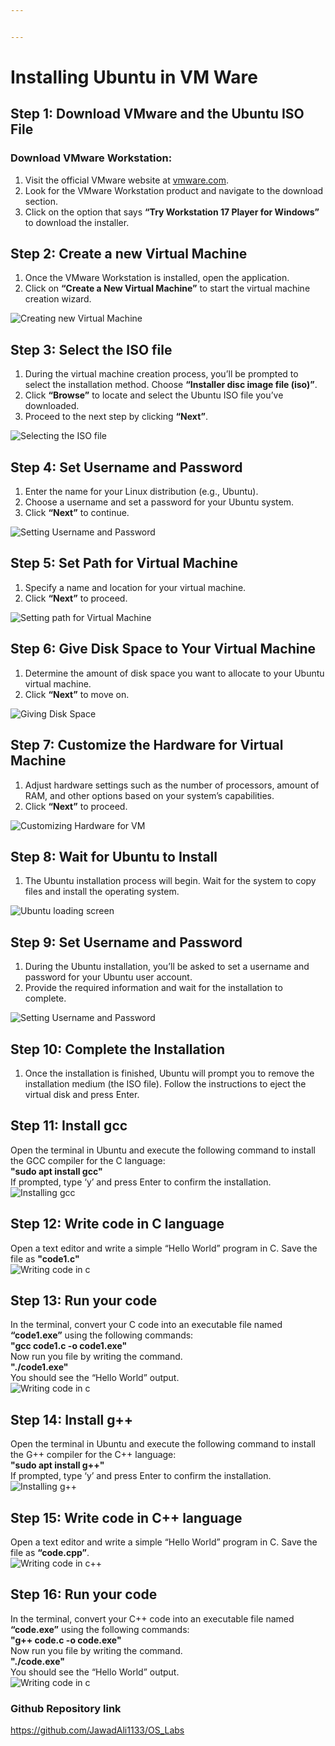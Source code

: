 ```yaml
---


---
```


<h1 id="installing-ubuntu-in-vm-ware">Installing Ubuntu in VM Ware</h1>
<h2 id="step-1-download-vmware-and-the-ubuntu-iso-file">Step 1: Download VMware and the Ubuntu ISO File</h2>
<h3 id="download-vmware-workstation">Download VMware Workstation:</h3>
<ol>
<li>Visit the official VMware website at <a href="https://www.vmware.com/">vmware.com</a>.</li>
<li>Look for the VMware Workstation product and navigate to the download section.</li>
<li>Click on the option that says <strong>“Try Workstation 17 Player for Windows”</strong> to download the installer.</li>
</ol>
<h2 id="step-2-create-a-new-virtual-machine">Step 2: Create a new Virtual Machine</h2>
<ol>
<li>Once the VMware Workstation is installed, open the application.</li>
<li>Click on <strong>“Create a New Virtual Machine”</strong> to start the virtual machine creation wizard.</li>
</ol>
<p><img src="Images/1.png" alt="Creating new Virtual Machine"></p>
<h2 id="step-3-select-the-iso-file">Step 3: Select the ISO file</h2>
<ol>
<li>During the virtual machine creation process, you’ll be prompted to select the installation method. Choose <strong>“Installer disc image file (iso)”</strong>.</li>
<li>Click <strong>“Browse”</strong> to locate and select the Ubuntu ISO file you’ve downloaded.</li>
<li>Proceed to the next step by clicking <strong>“Next”</strong>.</li>
</ol>
<p><img src="Images/2.png" alt="Selecting the ISO file"></p>
<h2 id="step-4-set-username-and-password">Step 4: Set Username and Password</h2>
<ol>
<li>Enter the name for your Linux distribution (e.g., Ubuntu).</li>
<li>Choose a username and set a password for your Ubuntu system.</li>
<li>Click <strong>“Next”</strong> to continue.</li>
</ol>
<p><img src="Images/3.png" alt="Setting Username and Password"></p>
<h2 id="step-5-set-path-for-virtual-machine">Step 5: Set Path for Virtual Machine</h2>
<ol>
<li>Specify a name and location for your virtual machine.</li>
<li>Click <strong>“Next”</strong> to proceed.</li>
</ol>
<p><img src="Images/4.png" alt="Setting path for Virtual Machine"></p>
<h2 id="step-6-give-disk-space-to-your-virtual-machine">Step 6: Give Disk Space to Your Virtual Machine</h2>
<ol>
<li>Determine the amount of disk space you want to allocate to your Ubuntu virtual machine.</li>
<li>Click <strong>“Next”</strong> to move on.</li>
</ol>
<p><img src="Images/5.png" alt="Giving Disk Space"></p>
<h2 id="step-7-customize-the-hardware-for-virtual-machine">Step 7: Customize the Hardware for Virtual Machine</h2>
<ol>
<li>Adjust hardware settings such as the number of processors, amount of RAM, and other options based on your system’s capabilities.</li>
<li>Click <strong>“Next”</strong> to proceed.</li>
</ol>
<p><img src="Images/6.png" alt="Customizing Hardware for VM"></p>
<h2 id="step-8-wait-for-ubuntu-to-install">Step 8: Wait for Ubuntu to Install</h2>
<ol>
<li>The Ubuntu installation process will begin. Wait for the system to copy files and install the operating system.</li>
</ol>
<p><img src="Images/8.png" alt="Ubuntu loading screen"></p>
<h2 id="step-9-set-username-and-password">Step 9: Set Username and Password</h2>
<ol>
<li>During the Ubuntu installation, you’ll be asked to set a username and password for your Ubuntu user account.</li>
<li>Provide the required information and wait for the installation to complete.</li>
</ol>
<p><img src="Images/9.png" alt="Setting Username and Password"></p>
<h2 id="step-10-complete-the-installation">Step 10: Complete the Installation</h2>
<ol>
<li>Once the installation is finished, Ubuntu will prompt you to remove the installation medium (the ISO file). Follow the instructions to eject the virtual disk and press Enter.</li>
</ol>
<h2 id="step-11-install-gcc">Step 11: Install gcc</h2>
<p>Open the terminal in Ubuntu and execute the following command to install the GCC compiler for the C language:<br>
<strong>"sudo apt install gcc"</strong><br>
If prompted, type ‘y’ and press Enter to confirm the installation.<br>
<img src="Images/11.jpg" alt="Installing gcc"></p>
<h2 id="step-12-write-code-in-c-language">Step 12: Write code in C language</h2>
<p>Open a text editor and write a simple “Hello World” program in C. Save the file as <strong>"code1.c"</strong><br>
<img src="Images/15.jpg" alt="Writing code in c"></p>
<h2 id="step-13-run-your-code">Step 13: Run your code</h2>
<p>In the terminal, convert your C code into an executable file named <strong>“code1.exe”</strong> using the following commands:<br>
<strong>"gcc code1.c -o code1.exe"</strong><br>
Now run you file by writing the command.<br>
<strong>"./code1.exe"</strong><br>
You should see the “Hello World” output.<br>
<img src="Images/16.jpg" alt="Writing code in c"></p>
<h2 id="step-14-install-g">Step 14: Install g++</h2>
<p>Open the terminal in Ubuntu and execute the following command to install the G++ compiler for the C++ language:<br>
<strong>"sudo apt install g++"</strong><br>
If prompted, type ‘y’ and press Enter to confirm the installation.<br>
<img src="Images/12.jpg" alt="Installing g++"></p>
<h2 id="step-15-write-code-in-c-language">Step 15: Write code in C++ language</h2>
<p>Open a text editor and write a simple “Hello World” program in C. Save the file as <strong>“code.cpp”</strong>.<br>
<img src="Images/13.jpg" alt="Writing code in c++"></p>
<h2 id="step-16-run-your-code">Step 16: Run your code</h2>
<p>In the terminal, convert your C++ code into an executable file named <strong>“code.exe”</strong> using the following commands:<br>
<strong>"g++ code.c -o code.exe"</strong><br>
Now run you file by writing the command.<br>
<strong>"./code.exe"</strong><br>
You should see the “Hello World” output.<br>
<img src="Images/14.jpg" alt="Writing code in c"></p>
<h3 id="github-repository-link">Github Repository link</h3>
<p><a href="https://github.com/JawadAli1133/OS_Labs">https://github.com/JawadAli1133/OS_Labs</a></p>

